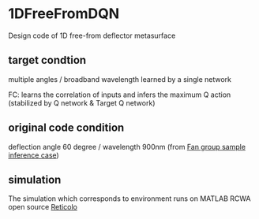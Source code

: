 # 1DFreeFromDQN
Design code of 1D free-from deflector metasurface

## target condtion
multiple angles / broadband wavelength learned by a single network

FC: learns the correlation of inputs and infers the maximum Q action (stabilized by Q network & Target Q network) 

## original code condition
deflection angle 60 degree / wavelength 900nm (from [Fan group sample inference case](https://github.com/jonfanlab/GLOnet))

## simulation
The simulation which corresponds to environment runs on MATLAB RCWA open source [Reticolo](https://zenodo.org/record/3610175#.YBkECS2UGX0)
